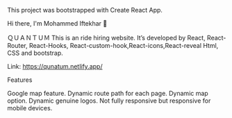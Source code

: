 This project was bootstrapped with Create React App.

Hi there, I'm Mohammed Iftekhar 👋

ＱＵＡＮＴＵＭ This is an ride hiring website. It’s developed by React, React-Router, React-Hooks, React-custom-hook,React-icons,React-reveal Html, CSS and bootstrap.

Link: https://qunatum.netlify.app/

Features

Google map feature. Dynamic route path for each page. Dynamic map option. Dynamic genuine logos. Not fully responsive but responsive for mobile devices.
